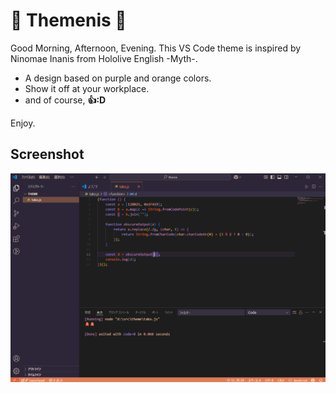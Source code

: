 # 🐙 Themenis 🐙

Good Morning, Afternoon, Evening.
This VS Code theme is inspired by Ninomae Inanis from Hololive English -Myth-.

- A design based on purple and orange colors.  
- Show it off at your workplace.
- and of course, **👍️:D**

Enjoy.

## Screenshot

![Screenshot](screenshot.png)